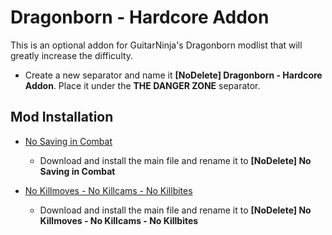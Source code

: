 # Dragonborn - Hardcore Addon
This is an optional addon for GuitarNinja's Dragonborn modlist that will greatly increase the difficulty.

- Create a new separator and name it **[NoDelete] Dragonborn - Hardcore Addon**. Place it under the **THE DANGER ZONE** separator.

## Mod Installation

- [No Saving in Combat](https://www.nexusmods.com/skyrimspecialedition/mods/29914)
  - Download and install the main file and rename it to **[NoDelete] No Saving in Combat**

- [No Killmoves - No Killcams - No Killbites](https://www.nexusmods.com/skyrimspecialedition/mods/13395)
  - Download and install the main file and rename it to **[NoDelete] No Killmoves - No Killcams - No Killbites**
